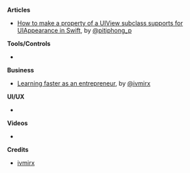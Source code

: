 **Articles**

* [How to make a property of a UIView subclass supports for UIAppearance in Swift](https://pitiphong.me/how-to-make-a-property-of-a-uiview-subclass-supports-for-uiappearance-in-swift-f0938a183d0f), by [@pitiphong_p](https://twitter.com/pitiphong_p)

**Tools/Controls**

* 

**Business**

* [Learning faster as an entrepreneur](https://qotoqot.com/blog/learning-faster/), by [@ivmirx](https://twitter.com/ivmirx)

**UI/UX**

* 

**Videos**

* 

**Credits**

* [ivmirx](https://github.com/ivmirx)
